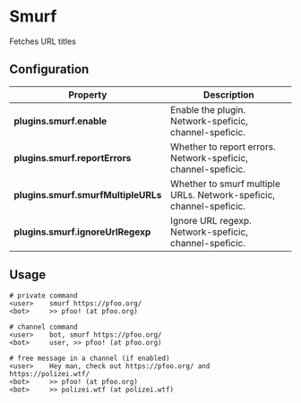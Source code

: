 # Smurf

Fetches URL titles

## Configuration

| Property                             | Description                                                          |
| ------------------------------------ | -------------------------------------------------------------------- |
| **plugins.smurf.enable**             | Enable the plugin.  Network-speficic, channel-speficic.              |
| **plugins.smurf.reportErrors**       | Whether to report errors.  Network-speficic, channel-speficic.       |
| **plugins.smurf.smurfMultipleURLs**  | Whether to smurf multiple URLs.  Network-speficic, channel-speficic. |
| **plugins.smurf.ignoreUrlRegexp**    | Ignore URL regexp.  Network-speficic, channel-speficic.              |

## Usage

```
# private command
<user>    smurf https://pfoo.org/
<bot>     >> pfoo! (at pfoo.org)

# channel command
<user>    bot, smurf https://pfoo.org/
<bot>     user, >> pfoo! (at pfoo.org)

# free message in a channel (if enabled)
<user>    Hey man, check out https://pfoo.org/ and https://polizei.wtf/
<bot>     >> pfoo! (at pfoo.org)
<bot>     >> polizei.wtf (at polizei.wtf)
```
